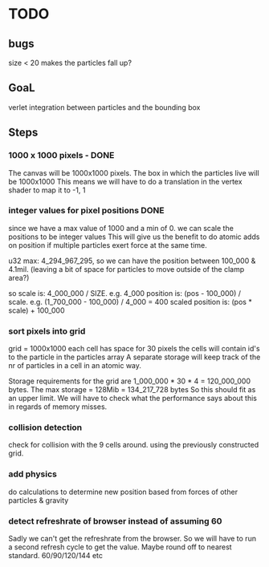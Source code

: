 # TODO

## bugs
size < 20 makes the particles fall up?

## GoaL
verlet integration between particles and the bounding box

## Steps

### 1000 x 1000 pixels - DONE
The canvas will be 1000x1000 pixels.
The box in which the particles live will be 1000x1000
This means we will have to do a translation in the vertex shader to map it to -1, 1

### integer values for pixel positions DONE
since we have a max value of 1000 and a min of 0. we can scale the positions to be integer values
This will give us the benefit to do atomic adds on position if multiple particles exert force at the same time.

u32 max: 4_294_967_295, so we can have the position between 100_000 & 4.1mil. (leaving a bit of space for particles to move outside of the clamp area?)

so scale is: 4_000_000 / SIZE. e.g. 4_000
position is: (pos - 100_000) / scale. e.g. (1_700_000 - 100_000) / 4_000 = 400
scaled position is: (pos * scale) + 100_000

### sort pixels into grid

grid = 1000x1000
each cell has space for 30 pixels
the cells will contain id's to the particle in the particles array
A separate storage will keep track of the nr of particles in a cell in an atomic way.

Storage requirements for the grid are 1_000_000 * 30 * 4 = 120_000_000 bytes. The max storage = 128Mib = 134_217_728 bytes
So this should fit as an upper limit. We will have to check what the performance says about this in regards of memory misses.

### collision detection

check for collision with the 9 cells around. using the previously constructed grid.

### add physics 
do calculations to determine new position based from forces of other particles & gravity


### detect refreshrate of browser instead of assuming 60
Sadly we can't get the refreshrate from the browser. So we will have to run a second refresh cycle to get the value.
Maybe round off to nearest standard. 60/90/120/144 etc

